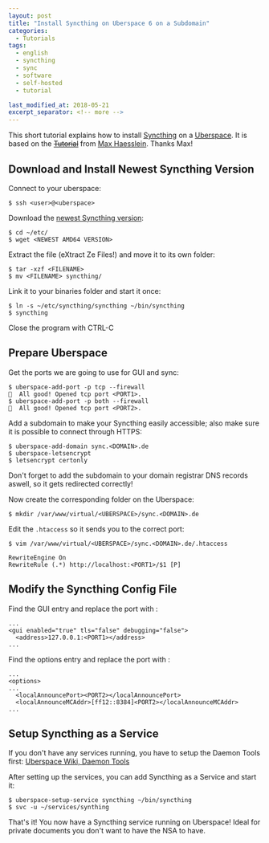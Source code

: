 ```yaml
---
layout: post
title: "Install Syncthing on Uberspace 6 on a Subdomain"
categories:
  - Tutorials
tags:
  - english
  - syncthing
  - sync
  - software
  - self-hosted
  - tutorial

last_modified_at: 2018-05-21
excerpt_separator: <!-- more -->
---
```


This short tutorial explains how to install [Syncthing](https://syncthing.net) on a [Uberspace](uberspace.de). It is based on the [~~Tutorial~~](https://maxhaesslein.de/dachboden/syncthing-auf-uberspace/) from [Max Haesslein](http://maxhaesslein.blog). Thanks Max!

## Download and Install Newest Syncthing Version

Connect to your uberspace:
```
$ ssh <user>@<uberspace>
```

Download the [newest Syncthing version](https://github.com/syncthing/syncthing/releases/latest):
```
$ cd ~/etc/  
$ wget <NEWEST AMD64 VERSION>
```

Extract the file (eXtract Ze Files!) and move it to its own folder:
```
$ tar -xzf <FILENAME>
$ mv <FILENAME> syncthing/
```

Link it to your binaries folder and start it once:
```
$ ln -s ~/etc/syncthing/syncthing ~/bin/syncthing
$ syncthing
```
Close the program with CTRL-C

## Prepare Uberspace

Get the ports we are going to use for GUI and sync:
```
$ uberspace-add-port -p tcp --firewall
🚀  All good! Opened tcp port <PORT1>.
$ uberspace-add-port -p both --firewall
🚀  All good! Opened tcp port <PORT2>.
```

Add a subdomain to make your Syncthing easily accessible; also make sure it is possible to connect through HTTPS:
```
$ uberspace-add-domain sync.<DOMAIN>.de
$ uberspace-letsencrypt
$ letsencrypt certonly
```
Don't forget to add the subdomain to your domain registrar DNS records aswell, so it gets redirected correctly!

Now create the corresponding folder on the Uberspace:
```
$ mkdir /var/www/virtual/<UBERSPACE>/sync.<DOMAIN>.de
```

Edit the `.htaccess` so it sends you to the correct port:
```
$ vim /var/www/virtual/<UBERSPACE>/sync.<DOMAIN>.de/.htaccess
```

```
RewriteEngine On
RewriteRule (.*) http://localhost:<PORT1>/$1 [P]
```

## Modify the Syncthing Config File

Find the GUI entry and replace the port with <PORT1>:
```
...
<gui enabled="true" tls="false" debugging="false">
  <address>127.0.0.1:<PORT1></address>
...
```

Find the options entry and replace the port with <PORT2>:
```
...
<options>
...
  <localAnnouncePort><PORT2></localAnnouncePort>
  <localAnnounceMCAddr>[ff12::8384]<PORT2></localAnnounceMCAddr>
...
```

## Setup Syncthing as a Service
If you don't have any services running, you have to setup the Daemon Tools first: [Uberspace Wiki, Daemon Tools](https://wiki.uberspace.de/system:daemontools)

After setting up the services, you can add Syncthing as a Service and start it:
```
$ uberspace-setup-service syncthing ~/bin/syncthing
$ svc -u ~/services/synthing
```

That's it! You now have a Syncthing service running on Uberspace! Ideal for private documents you don't want to have the NSA to have.
